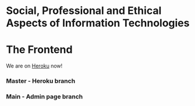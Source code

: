 # Social, Professional and Ethical Aspects of Information Technologies
# The Frontend

We are on [Heroku](oxbaa.herokuapp.com) now!

### Master - Heroku branch
### Main - Admin page branch